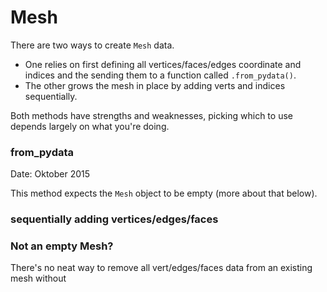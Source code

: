 # Mesh

There are two ways to create `Mesh` data.  

- One relies on first defining all vertices/faces/edges coordinate and indices and the sending them to a function called `.from_pydata()`.
- The other grows the mesh in place by adding verts and indices sequentially.

Both methods have strengths and weaknesses, picking which to use depends largely on what you're doing.

### from_pydata

Date: Oktober 2015

This method expects the `Mesh` object to be empty (more about that below). 



### sequentially adding vertices/edges/faces




### Not an empty Mesh?

There's no neat way to remove all vert/edges/faces data from an existing mesh without